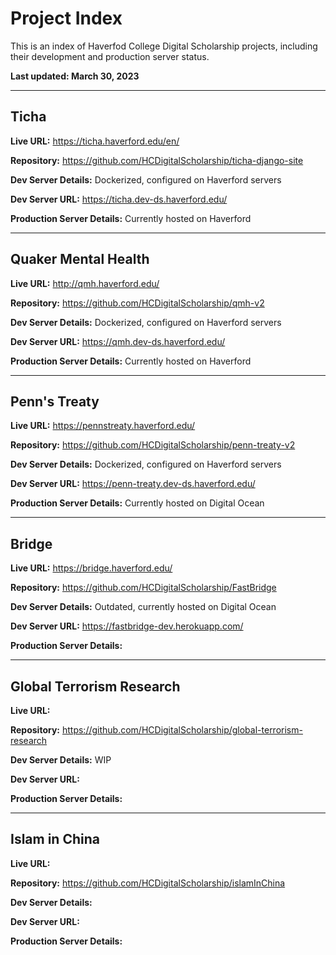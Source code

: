 # Project Index

This is an index of Haverfod College Digital Scholarship projects, including their development and production server status.

**Last updated: March 30, 2023**

---

## Ticha

**Live URL:** https://ticha.haverford.edu/en/

**Repository:** https://github.com/HCDigitalScholarship/ticha-django-site

**Dev Server Details:** Dockerized, configured on Haverford servers

**Dev Server URL:** https://ticha.dev-ds.haverford.edu/

**Production Server Details:** Currently hosted on Haverford

---


## Quaker Mental Health

**Live URL:** http://qmh.haverford.edu/

**Repository:** https://github.com/HCDigitalScholarship/qmh-v2

**Dev Server Details:** Dockerized, configured on Haverford servers

**Dev Server URL:** https://qmh.dev-ds.haverford.edu/

**Production Server Details:** Currently hosted on Haverford

---


## Penn's Treaty

**Live URL:** https://pennstreaty.haverford.edu/

**Repository:** https://github.com/HCDigitalScholarship/penn-treaty-v2

**Dev Server Details:** Dockerized, configured on Haverford servers

**Dev Server URL:** https://penn-treaty.dev-ds.haverford.edu/

**Production Server Details:** Currently hosted on Digital Ocean

---


## Bridge

**Live URL:** https://bridge.haverford.edu/

**Repository:** https://github.com/HCDigitalScholarship/FastBridge

**Dev Server Details:** Outdated, currently hosted on Digital Ocean

**Dev Server URL:** https://fastbridge-dev.herokuapp.com/

**Production Server Details:** 

---


## Global Terrorism Research

**Live URL:** 

**Repository:** https://github.com/HCDigitalScholarship/global-terrorism-research

**Dev Server Details:** WIP

**Dev Server URL:** 

**Production Server Details:** 

---


## Islam in China

**Live URL:** 

**Repository:** https://github.com/HCDigitalScholarship/islamInChina

**Dev Server Details:** 

**Dev Server URL:** 

**Production Server Details:** 
